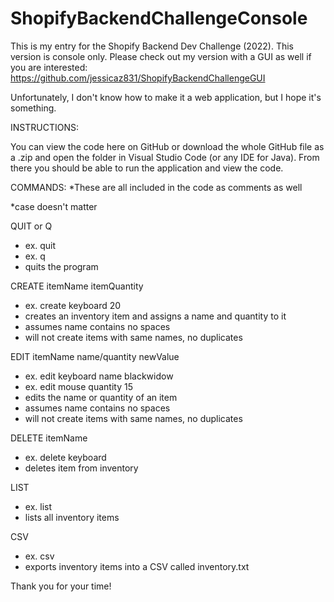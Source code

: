 # ShopifyBackendChallengeConsole
This is my entry for the Shopify Backend Dev Challenge (2022). This version is console only. 
Please check out my version with a GUI as well if you are interested: https://github.com/jessicaz831/ShopifyBackendChallengeGUI

Unfortunately, I don't know how to make it a web application, but I hope it's something.

INSTRUCTIONS:

You can view the code here on GitHub or download the whole GitHub file as a .zip and open the folder in Visual Studio Code (or any IDE for Java).
From there you should be able to run the application and view the code.

COMMANDS:
*These are all included in the code as comments as well

*case doesn't matter

QUIT or Q
- ex. quit
- ex. q
- quits the program

CREATE itemName itemQuantity
- ex. create keyboard 20
- creates an inventory item and assigns a name and quantity to it
- assumes name contains no spaces
- will not create items with same names, no duplicates

EDIT itemName name/quantity newValue
- ex. edit keyboard name blackwidow
- ex. edit mouse quantity 15
- edits the name or quantity of an item
- assumes name contains no spaces
- will not create items with same names, no duplicates

DELETE itemName
- ex. delete keyboard
- deletes item from inventory

LIST
- ex. list
- lists all inventory items

CSV
- ex. csv
- exports inventory items into a CSV called inventory.txt

Thank you for your time!

